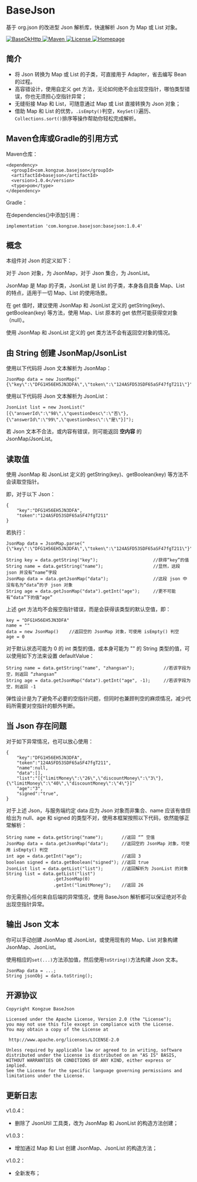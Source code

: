 # BaseJson
基于 org.json 的改进型 Json 解析库，快速解析 Json 为 Map 或 List 对象。

<a href="https://github.com/kongzue/BaseJson/">
<img src="https://img.shields.io/badge/BaseJson-1.0.4-green.svg" alt="BaseOkHttp">
</a>
<a href="https://bintray.com/myzchh/maven/BaseJson/1.0.4/link">
<img src="https://img.shields.io/badge/Maven-1.0.4-blue.svg" alt="Maven">
</a>
<a href="http://www.apache.org/licenses/LICENSE-2.0">
<img src="https://img.shields.io/badge/License-Apache%202.0-red.svg" alt="License">
</a>
<a href="http://www.kongzue.com">
<img src="https://img.shields.io/badge/Homepage-Kongzue.com-brightgreen.svg" alt="Homepage">
</a>

## 简介
- 将 Json 转换为 Map 或 List 的子类，可直接用于 Adapter，省去编写 Bean 的过程。
- 高容错设计，使用自定义 get 方法，无论如何绝不会出现空指针，哪怕类型错误，你也无须担心空指针异常；
- 无缝衔接 Map 和 List，可随意通过 Map 或 List 直接转换为 Json 对象；
- 借助 Map 和 List 的优势，`.isEmpty()`判空，`KeySet()`遍历、`Collections.sort()`排序等操作帮助你轻松完成解析。

## Maven仓库或Gradle的引用方式
Maven仓库：
```
<dependency>
  <groupId>com.kongzue.basejson</groupId>
  <artifactId>basejson</artifactId>
  <version>1.0.4</version>
  <type>pom</type>
</dependency>
```
Gradle：

在dependencies{}中添加引用：
```
implementation 'com.kongzue.basejson:basejson:1.0.4'
```

## 概念
本组件对 Json 的定义如下：

对于 Json 对象，为 JsonMap，对于 Json 集合，为 JsonList。

JsonMap 是 Map 的子类，JsonList 是 List 的子类，本身各自具备 Map、List 的特点，适用于一切 Map、List 的使用场景。

在 get 值时，建议使用 JsonMap 和 JsonList 定义的 getString(key)、getBoolean(key) 等方法，使用 Map、List 原本的 get 依然可能获得空对象（null）。

使用 JsonMap 和 JsonList 定义的 get 类方法不会有返回空对象的情况。

## 由 String 创建 JsonMap/JsonList

使用以下代码将 Json 文本解析为 JsonMap：
```
JsonMap data = new JsonMap("{\"key\":\"DFG1H56EH5JN3DFA\",\"token\":\"124ASFD53SDF65aSF47fgT211\"}");
```

使用以下代码将 Json 文本解析为 JsonList：
```
JsonList list = new JsonList("[{\"answerId\":\"98\",\"questionDesc\":\"否\"},{\"answerId\":\"99\",\"questionDesc\":\"是\"}]");
```

若 Json 文本不合法，或内容有错误，则可能返回 **空内容** 的 JsonMap/JsonList。

## 读取值
使用 JsonMap 和 JsonList 定义的 getString(key)、getBoolean(key) 等方法不会读取空指针。

即，对于以下 Json：
```
{
    "key":"DFG1H56EH5JN3DFA",
    "token":"124ASFD53SDF65aSF47fgT211"
}
```
若执行：
```
JsonMap data = JsonMap.parse("{\"key\":\"DFG1H56EH5JN3DFA\",\"token\":\"124ASFD53SDF65aSF47fgT211\"}");

String key = data.getString("key");                     //获得“key”的值
String name = data.getString("name");                   //显然，这段 json 并没有“name”字段
JsonMap data = data.getJsonMap("data");                 //这段 json 中没有名为“data”的子 json 对象
String age = data.getJsonMap("data").getInt("age");     //更不可能有“data”下的值“age”
```
上述 get 方法均不会报空指针错误，而是会获得该类型的默认空值，即：
```
key = "DFG1H56EH5JN3DFA"
name = ""
data = new JsonMap()    //返回空的 JsonMap 对象，可使用 isEmpty() 判空
age = 0
```
对于默认状态可能为 0 的 int 类型的值，或本身可能为 "" 的 String 类型的值，可以使用如下方法来设置 defaultValue：
```
String name = data.getString("name", "zhangsan");           //若该字段为空，则返回 “zhangsan”
String age = data.getJsonMap("data").getInt("age", -1);     //若该字段为空，则返回 -1
```

弹性设计是为了避免不必要的空指针问题，但同时也兼顾判空的麻烦情况，减少代码所需要对空指针的额外判断。

## 当 Json 存在问题
对于如下异常情况，也可以放心使用：
```
{
    "key":"DFG1H56EH5JN3DFA",
    "token":"124ASFD53SDF65aSF47fgT211",
    "name":null,
    "data":[],
    "list":"[{"limitMoney\":\"26\",\"discountMoney\":\"3\"},{\"limitMoney\":\"40\",\"discountMoney\":\"4\"}]"
    "age":"3",
    "signed":"true",
}
```
对于上述 Json，与服务端约定 data 应为 Json 对象而非集合、name 应该有值但给出为 null、age 和 signed 的类型不对，使用本框架按照以下代码，依然能够正常解析：
```
String name = data.getString("name");       //返回 “” 空值
JsonMap data = data.getJsonMap("data");     //返回空的 JsonMap 对象，可使用 isEmpty() 判空
int age = data.getInt("age");               //返回 3
boolean signed = data.getBoolean("signed"); //返回 true
JsonList list = data.getList("list");       //返回解析为 JsonList 的对象
String list = data.getList("list")
                  .getJsonMap(0)
                  .getInt("limitMoney");    //返回 26
```
你无需担心任何来自后端的异常情况，使用 BaseJson 解析都可以保证绝对不会出现空指针异常。

## 输出 Json 文本
你可以手动创建 JsonMap 或 JsonList，或使用现有的 Map、List 对象构建 JsonMap、JsonList。

使用相应的`set(...)`方法添加值，然后使用`toString()`方法构建 Json 文本。
```
JsonMap data = ...;
String jsonObj = data.toString();
```

## 开源协议
```
Copyright Kongzue BaseJson

Licensed under the Apache License, Version 2.0 (the "License");
you may not use this file except in compliance with the License.
You may obtain a copy of the License at

 http://www.apache.org/licenses/LICENSE-2.0

Unless required by applicable law or agreed to in writing, software
distributed under the License is distributed on an "AS IS" BASIS,
WITHOUT WARRANTIES OR CONDITIONS OF ANY KIND, either express or implied.
See the License for the specific language governing permissions and
limitations under the License.
```
## 更新日志
v1.0.4：
- 删除了 JsonUtil 工具类，改为 JsonMap 和 JsonList 的构造方法创建；

v1.0.3：
- 增加通过 Map 和 List 创建 JsonMap、JsonList 的构造方法；

v1.0.2：
- 全新发布；